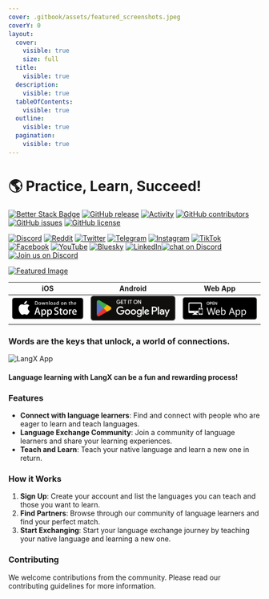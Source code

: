 ```yaml
---
cover: .gitbook/assets/featured_screenshots.jpeg
coverY: 0
layout:
  cover:
    visible: true
    size: full
  title:
    visible: true
  description:
    visible: true
  tableOfContents:
    visible: true
  outline:
    visible: true
  pagination:
    visible: true
---
```


# 🌎 Practice, Learn, Succeed!

[![Better Stack Badge](https://uptime.betterstack.com/status-badges/v1/monitor/vrew.svg)](https://status.langx.io/) [![GitHub release](https://img.shields.io/github/release/langx/langx.svg)](https://github.com/langx/langx/releases) [![Activity](https://img.shields.io/github/commit-activity/m/langx/langx)](https://github.com/badges/langx/langx) [![GitHub contributors](https://img.shields.io/github/contributors/langx/langx.svg)](https://github.com/langx/langx/graphs/contributors) [![GitHub issues](https://img.shields.io/github/issues/langx/langx.svg)](https://github.com/langx/langx/issues) [![GitHub license](https://img.shields.io/github/license/langx/langx.svg)](https://github.com/langx/langx/blob/main/LICENSE)

[![Discord](https://img.shields.io/badge/-Discord-blue?style=flat-square\&logo=discord\&logoColor=white)](https://discord.com/invite/2D3jW2YDgS) [![Reddit](https://img.shields.io/badge/-Reddit-FF5700?style=flat-square\&logo=reddit\&logoColor=white)](https://reddit.com/r/langx) [![Twitter](https://img.shields.io/badge/-Twitter-1DA1F2?style=flat-square\&logo=twitter\&logoColor=white)](https://x.com/languageXapp) [![Telegram](https://img.shields.io/badge/-Telegram-2CA5E0?style=flat-square\&logo=telegram\&logoColor=white)](https://t.me/langxapp) [![Instagram](https://img.shields.io/badge/-Instagram-E4405F?style=flat-square\&logo=instagram\&logoColor=white)](https://instagram.com/langxapp) [![TikTok](https://img.shields.io/badge/-TikTok-000000?style=flat-square\&logo=tiktok\&logoColor=white)](https://tiktok.com/@langxapp) [![Facebook](https://img.shields.io/badge/-Facebook-1877F2?style=flat-square\&logo=facebook\&logoColor=white)](https://www.facebook.com/langxapp) [![YouTube](https://img.shields.io/badge/-YouTube-FF0000?style=flat-square\&logo=youtube\&logoColor=white)](https://www.youtube.com/@langxapp) [![Bluesky](https://img.shields.io/badge/-Bluesky-1DA1F2?style=flat-square\&logo=bluesky\&logoColor=white)](https://bsky.app/profile/langx.io) [![LinkedIn](https://img.shields.io/badge/-LinkedIn-0077B5?style=flat-square\&logo=linkedin\&logoColor=white)](https://www.linkedin.com/products/new-chapter-technology-limited-liability-company-languagexchange-practice-learn-succeed/)[![chat on Discord](https://img.shields.io/discord/1211339989967970375?logo=discord)](https://discord.com/invite/2D3jW2YDgS) [![Join us on Discord](https://dcbadge.vercel.app/api/server/2D3jW2YDgS?style=flat)](https://discord.com/invite/2D3jW2YDgS)

[![Featured Image](https://github.com/langx/.github/blob/main/assets/featured\_image.png)](https://langx.io)

|                                       iOS                                      |                                                  Android                                                 |                   Web App                   |
| :----------------------------------------------------------------------------: | :------------------------------------------------------------------------------------------------------: | :-----------------------------------------: |
| [![](assets/ios.png)](https://apps.apple.com/app/languagexchange/id6474187141) | [![](assets/android.png)](https://play.google.com/store/apps/details?id=tech.newchapter.languageXchange) | [![](assets/pwa.png)](https://app.langx.io) |

####

### Words are the keys that unlock, a world of connections.

![LangX App](assets/homepage-app.gif)

#### Language learning with LangX can be a fun and **rewarding process!**

### Features

* **Connect with language learners**: Find and connect with people who are eager to learn and teach languages.
* **Language Exchange Community**: Join a community of language learners and share your learning experiences.
* **Teach and Learn**: Teach your native language and learn a new one in return.

### How it Works

1. **Sign Up**: Create your account and list the languages you can teach and those you want to learn.
2. **Find Partners**: Browse through our community of language learners and find your perfect match.
3. **Start Exchanging**: Start your language exchange journey by teaching your native language and learning a new one.

### Contributing

We welcome contributions from the community. Please read our contributing guidelines for more information.
